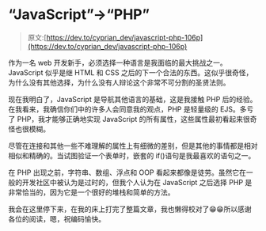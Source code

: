 # “JavaScript”->“PHP”

> 原文:[https://dev.to/cyprian_dev/javascript-php-106p](https://dev.to/cyprian_dev/javascript-php-106p)

作为一名 web 开发新手，必须选择一种语言是我面临的最大挑战之一。JavaScript 似乎是继 HTML 和 CSS 之后的下一个合法的东西。这似乎很奇怪，为什么没有其他选择，为什么没有人辩论这个非常不可分割的圣贤法则。

现在我明白了，JavaScript 是导航其他语言的基础，这是我接触 PHP 后的经验。在我看来，我确信你们中的许多人会同意我的观点，PHP 是轻量级的 EJS。多亏了 PHP，我才能够正确地实现 JavaScript 的所有属性，这些属性最初看起来很奇怪也很模糊。

尽管在连接和其他一些不难理解的属性上有细微的差别，但是其他的事情都是相对相似和精确的。当试图验证一个表单时，嵌套的 if()语句是我最喜欢的语句之一。

在 PHP 出现之前，字符串、数组、浮点和 OOP 看起来都像是徒劳。虽然它在一般的开发社区中被认为是过时的，但我个人认为在 JavaScript 之后选择 PHP 是非常恰当的，因为它是一个很好的堆栈和简单的方法。

我会在这里停下来，在我的床上打完了整篇文章，我也懒得校对了😁😁所以感谢各位的阅读，嗯，祝编码愉快。